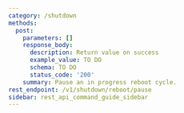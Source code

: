 ```yaml
---
category: /shutdown
methods:
  post:
    parameters: []
    response_body:
      description: Return value on success
      example_value: TO DO
      schema: TO DO
      status_code: '200'
    summary: Pause an in progress reboot cycle.
rest_endpoint: /v1/shutdown/reboot/pause
sidebar: rest_api_command_guide_sidebar
---
```

